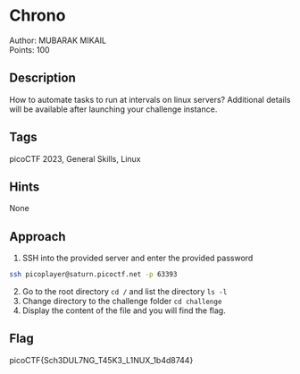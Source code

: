 # Chrono
Author: MUBARAK MIKAIL<br>
Points: 100

## Description
How to automate tasks to run at intervals on linux servers?
Additional details will be available after launching your challenge instance.

## Tags
picoCTF 2023, General Skills, Linux

## Hints
None

## Approach
1. SSH into the provided server and enter the provided password

```bash
ssh picoplayer@saturn.picoctf.net -p 63393
```

2. Go to the root directory `cd /` and list the directory `ls -l`
3. Change directory to the challenge folder `cd challenge`
4. Display the content of the file and you will find the flag.

## Flag
picoCTF{Sch3DUL7NG_T45K3_L1NUX_1b4d8744}